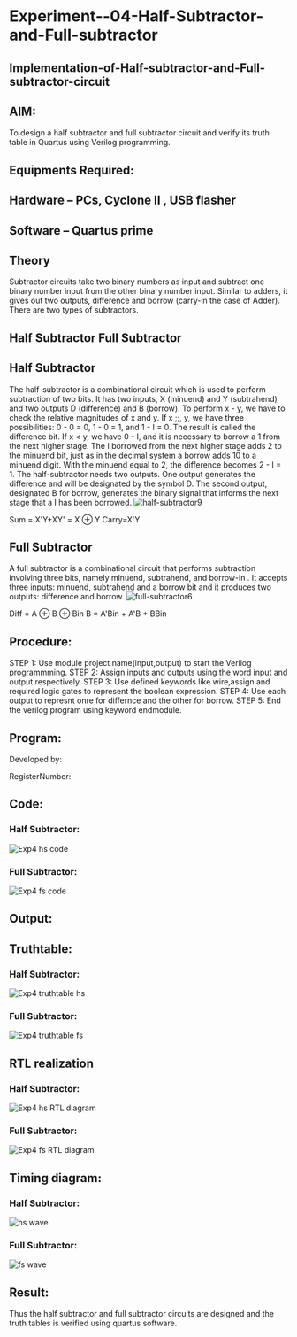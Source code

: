 # Experiment--04-Half-Subtractor-and-Full-subtractor
## Implementation-of-Half-subtractor-and-Full-subtractor-circuit
## AIM:
To design a half subtractor and full subtractor circuit and verify its truth table in Quartus using Verilog programming.

## Equipments Required:
## Hardware – PCs, Cyclone II , USB flasher
## Software – Quartus prime
## Theory
Subtractor circuits take two binary numbers as input and subtract one binary number input from the other binary number input. Similar to adders, it gives out two outputs, difference and borrow (carry-in the case of Adder). There are two types of subtractors.

## Half Subtractor Full Subtractor
## Half Subtractor
The half-subtractor is a combinational circuit which is used to perform subtraction of two bits. It has two inputs, X (minuend) and Y (subtrahend) and two outputs D (difference) and B (borrow). To perform x - y, we have to check the relative magnitudes of x and y. If x ;;, y, we have three possibilities: 0 - 0 = 0, 1 - 0 = 1, and 1 - I = 0. The result is called the difference bit. If x < y, we have 0 - I, and it is necessary to borrow a 1 from the next higher stage. The I borrowed from the next higher stage adds 2 to the minuend bit, just as in the decimal system a borrow adds 10 to a minuend digit. With the minuend equal to 2, the difference becomes 2 - I = 1. The half-subtractor needs two outputs. One output generates the difference and will be designated by the symbol D. The second output, designated B for borrow, generates the binary signal that informs the next stage that a I has been borrowed.
![half-subtractor9](https://user-images.githubusercontent.com/36288975/166112538-58c3bc7c-ee5d-4e6a-ac8d-8e8328efe27a.png)


Sum = X'Y+XY' = X ⊕ Y
Carry=X'Y

## Full Subtractor
A full subtractor is a combinational circuit that performs subtraction involving three bits, namely minuend, subtrahend, and borrow-in . It accepts three inputs: minuend, subtrahend and a borrow bit and it produces two outputs: difference and borrow. 
![full-subtractor6](https://user-images.githubusercontent.com/36288975/166112541-24c68359-3de8-4674-ae22-8272ffc385ed.png)


Diff = A ⊕ B ⊕ Bin B = A'Bin + A'B + BBin

## Procedure:

STEP 1: Use module project name(input,output) to start the Verilog programmming.
STEP 2: Assign inputs and outputs using the word input and output respectively.
STEP 3: Use defined keywords like wire,assign and required logic gates to represent the boolean
expression.
STEP 4: Use each output to represnt onre for differnce and the other for borrow.
STEP 5: End the verilog program using keyword endmodule.

## Program:

Developed by: 

RegisterNumber:  

## Code:
### Half Subtractor:


![Exp4 hs code](https://github.com/vasanthkumarch/Experiment--03-Half-Subtractor-and-Full-subtractor/assets/147474632/18fde6f7-2406-4f3b-a918-bd087ebc2b8c)

### Full Subtractor:

![Exp4 fs code](https://github.com/vasanthkumarch/Experiment--03-Half-Subtractor-and-Full-subtractor/assets/147474632/b0ac846d-21c5-4790-85f8-7b0a5e913876)

## Output:
## Truthtable:
### Half Subtractor:

![Exp4 truthtable hs](https://github.com/vasanthkumarch/Experiment--03-Half-Subtractor-and-Full-subtractor/assets/147474632/401a82db-2a9e-4893-9ccb-63eebf9979e7)

### Full Subtractor:

![Exp4 truthtable fs](https://github.com/vasanthkumarch/Experiment--03-Half-Subtractor-and-Full-subtractor/assets/147474632/9173b338-160e-419e-8824-999ef606d82d)


##  RTL realization
### Half Subtractor:

![Exp4 hs RTL diagram](https://github.com/vasanthkumarch/Experiment--03-Half-Subtractor-and-Full-subtractor/assets/147474632/33936be1-10d9-4e16-b257-fbdd17c90ba1)

### Full Subtractor:

![Exp4 fs RTL diagram](https://github.com/vasanthkumarch/Experiment--03-Half-Subtractor-and-Full-subtractor/assets/147474632/6319c0c5-6b89-4386-aeac-e26750596548)

## Timing diagram:
### Half Subtractor:

![hs wave](https://github.com/vasanthkumarch/Experiment--03-Half-Subtractor-and-Full-subtractor/assets/147474632/1ff9cf06-888f-4d34-8289-d05a482d60cd)

### Full Subtractor:

![fs wave](https://github.com/vasanthkumarch/Experiment--03-Half-Subtractor-and-Full-subtractor/assets/147474632/24392248-d776-4e6e-8a9d-631ca832a1f1)

## Result:
Thus the half subtractor and full subtractor circuits are designed and the truth tables is verified using quartus software.
